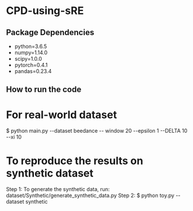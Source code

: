 # CPD-using-sRE
## Package Dependencies 
- python=3.6.5
- numpy=1.14.0
- scipy=1.0.0
- pytorch=0.4.1
- pandas=0.23.4
## How to run the code
# For real-world dataset
$ python main.py --dataset beedance -- window 20  --epsilon 1 --DELTA 10 --xi 10
# To reproduce the results on synthetic dataset
Step 1: To generate the synthetic data, run: dataset/Synthetic/generate_synthetic_data.py 
Step 2: $ python toy.py --dataset synthetic
